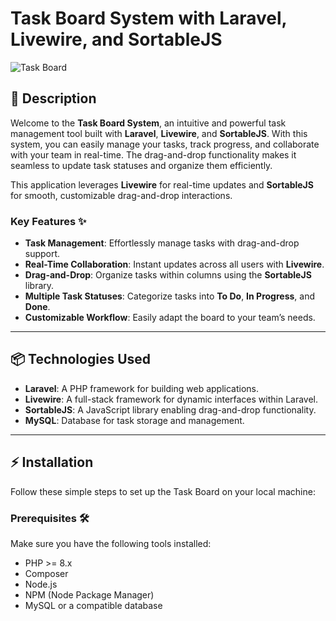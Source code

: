 # Task Board System with Laravel, Livewire, and SortableJS

![Task Board](https://i.imgur.com/IXvKHfF.png)

## 🚀 Description

Welcome to the **Task Board System**, an intuitive and powerful task management tool built with **Laravel**, **Livewire**, and **SortableJS**. With this system, you can easily manage your tasks, track progress, and collaborate with your team in real-time. The drag-and-drop functionality makes it seamless to update task statuses and organize them efficiently.

This application leverages **Livewire** for real-time updates and **SortableJS** for smooth, customizable drag-and-drop interactions.

### Key Features ✨

- **Task Management**: Effortlessly manage tasks with drag-and-drop support.
- **Real-Time Collaboration**: Instant updates across all users with **Livewire**.
- **Drag-and-Drop**: Organize tasks within columns using the **SortableJS** library.
- **Multiple Task Statuses**: Categorize tasks into **To Do**, **In Progress**, and **Done**.
- **Customizable Workflow**: Easily adapt the board to your team’s needs.

---

## 📦 Technologies Used

- **Laravel**: A PHP framework for building web applications.
- **Livewire**: A full-stack framework for dynamic interfaces within Laravel.
- **SortableJS**: A JavaScript library enabling drag-and-drop functionality.
- **MySQL**: Database for task storage and management.

---

## ⚡ Installation

Follow these simple steps to set up the Task Board on your local machine:

### Prerequisites 🛠️

Make sure you have the following tools installed:

- PHP >= 8.x
- Composer
- Node.js
- NPM (Node Package Manager)
- MySQL or a compatible database

